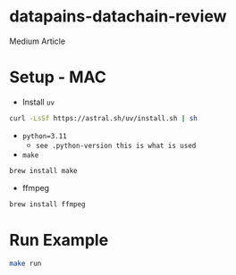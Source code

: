 # datapains-datachain-review

Medium Article

# Setup - MAC

* Install `uv`
```bash
curl -LsSf https://astral.sh/uv/install.sh | sh
```
* `python=3.11`
    * `see .python-version this is what is used`
* `make`
```bash
brew install make
```
* ffmpeg
```bash
brew install ffmpeg
```

# Run Example

```bash
make run
```

```bash

```
